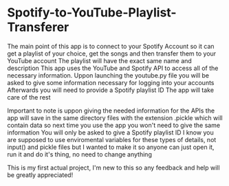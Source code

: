 # Spotify-to-YouTube-Playlist-Transferer
The main point of this app is to connect to your Spotify Account so it can get a playlist of your choice, get the songs and then transfer them to your YouTube account
The playlist will have the exact same name and description
This app uses the YouTube and Spotify API to access all of the necessary information.
Uppon launching the youtube.py file you will be asked to give some information necessary for logging into your accounts
Afterwards you will need to provide a Spotify playlist ID
The app will take care of the rest

Important to note is uppon giving the needed information for the APIs the app will save in the same directory files with the extension .pickle which will contain data so next time you use the app you won't need to give the same information
You will only be asked to give a Spotify playlist ID
I know you are supposed to use enviromental variables for these types of details, not input() and pickle files but I wanted to make it so anyone can just open it, run it and do it's thing, no need to change anything

This is my first actual project, I'm new to this so any feedback and help will be greatly appreciated!
